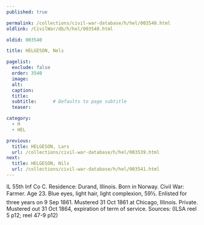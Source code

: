 ```yaml
---
published: true

permalink: /collections/civil-war-database/h/hel/003540.html
oldlink: /CivilWar/db/h/hel/003540.html

oldid: 003540

title: HELGESON, Nels

pagelist:
  exclude: false
  order: 3540
  image: 
  alt:
  caption:
  title:
  subtitle:      # Defaults to page subtitle
  teaser:

category: 
  - H 
  - HEL

previous:
  title: HELGESON, Lars
  url: /collections/civil-war-database/h/hel/003539.html  
next:
  title: HELGESON, Nils
  url: /collections/civil-war-database/h/hel/003541.html   
---
```

IL 55th Inf Co C. Residence: Durand, Illinois. Born in Norway. Civil War: Farmer. Age 23. Blue eyes, light hair, light complexion, 5&#146;9&frac12;&#148;. Enlisted for three years on 9 Sep 1861. Mustered 31 Oct 1861 at Chicago, Illinois. Private. Mustered out 31 Oct 1864, expiration of term of service. Sources: (ILSA reel 5 p12; reel 47-9 p12)